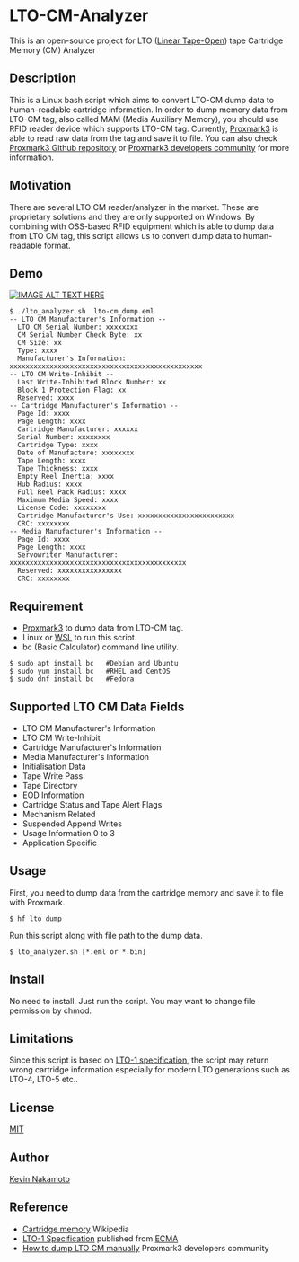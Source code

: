 # LTO-CM-Analyzer
This is an open-source project for LTO ([Linear Tape-Open](https://en.wikipedia.org/wiki/Linear_Tape-Open)) tape Cartridge Memory (CM) Analyzer

## Description
This is a Linux bash script which aims to convert LTO-CM dump data to human-readable cartridge information. In order to dump memory data from LTO-CM tag, also called MAM (Media Auxiliary Memory), you should use RFID reader device which supports LTO-CM tag. Currently, [Proxmark3](http://www.proxmark.org/) is able to read raw data from the tag and save it to file. You can also check [Proxmark3 Github repository](https://github.com/RfidResearchGroup/proxmark3) or [Proxmark3 developers community](http://www.proxmark.org/forum/index.php) for more information.

## Motivation
There are several LTO CM reader/analyzer in the market. These are proprietary solutions and they are only supported on Windows. By combining with OSS-based RFID equipment which is able to dump data from LTO CM tag, this script allows us to convert dump data to human-readable format.

## Demo

[![IMAGE ALT TEXT HERE](https://img.youtube.com/vi/KaA23S3oPio/0.jpg)](https://www.youtube.com/watch?v=KaA23S3oPio)

~~~
$ ./lto_analyzer.sh  lto-cm_dump.eml
-- LTO CM Manufacturer's Information --
  LTO CM Serial Number: xxxxxxxx
  CM Serial Number Check Byte: xx
  CM Size: xx
  Type: xxxx
  Manufacturer's Information: xxxxxxxxxxxxxxxxxxxxxxxxxxxxxxxxxxxxxxxxxxxxxxxx
-- LTO CM Write-Inhibit --
  Last Write-Inhibited Block Number: xx
  Block 1 Protection Flag: xx
  Reserved: xxxx
-- Cartridge Manufacturer's Information --
  Page Id: xxxx
  Page Length: xxxx
  Cartridge Manufacturer: xxxxxx
  Serial Number: xxxxxxxx
  Cartridge Type: xxxx
  Date of Manufacture: xxxxxxxx
  Tape Length: xxxx
  Tape Thickness: xxxx
  Empty Reel Inertia: xxxx
  Hub Radius: xxxx
  Full Reel Pack Radius: xxxx
  Maximum Media Speed: xxxx
  License Code: xxxxxxxx
  Cartridge Manufacturer's Use: xxxxxxxxxxxxxxxxxxxxxxxx
  CRC: xxxxxxxx
-- Media Manufacturer's Information --
  Page Id: xxxx
  Page Length: xxxx
  Servowriter Manufacturer: xxxxxxxxxxxxxxxxxxxxxxxxxxxxxxxxxxxxxxxxxxxx
  Reserved: xxxxxxxxxxxxxxxx
  CRC: xxxxxxxx
~~~

## Requirement
- [Proxmark3](http://www.proxmark.org/) to dump data from LTO-CM tag.
- Linux or [WSL](https://docs.microsoft.com/en-us/windows/wsl/install-win10) to run this script.
- bc (Basic Calculator) command line utility.
~~~
$ sudo apt install bc	#Debian and Ubuntu
$ sudo yum install bc	#RHEL and CentOS
$ sudo dnf install bc	#Fedora
~~~

## Supported LTO CM Data Fields
- LTO CM Manufacturer's Information
- LTO CM Write-Inhibit
- Cartridge Manufacturer's Information
- Media Manufacturer's Information
- Initialisation Data
- Tape Write Pass
- Tape Directory
- EOD Information
- Cartridge Status and Tape Alert Flags
- Mechanism Related
- Suspended Append Writes
- Usage Information 0 to 3
- Application Specific

## Usage
First, you need to dump data from the cartridge memory and save it to file with Proxmark.
~~~
$ hf lto dump
~~~

Run this script along with file path to the dump data.
~~~
$ lto_analyzer.sh [*.eml or *.bin] 
~~~

## Install
No need to install. Just run the script. You may want to change file permission by chmod.

## Limitations
Since this script is based on [LTO-1 specification](https://www.ecma-international.org/publications/files/ECMA-ST/ECMA-319.pdf), the script may return wrong cartridge information especially for modern LTO generations such as LTO-4, LTO-5 etc..

## License
[MIT](https://github.com/Kevin-Nakamoto/LTO-CM-Analyzer/blob/master/LICENSE)

## Author
[Kevin Nakamoto](https://github.com/Kevin-Nakamoto)

## Reference
- [Cartridge memory](https://en.wikipedia.org/wiki/Linear_Tape-Open#Cartridge_memory) Wikipedia
- [LTO-1 Specification](https://www.ecma-international.org/publications/files/ECMA-ST/ECMA-319.pdf) published from [ECMA](https://www.ecma-international.org/)
- [How to dump LTO CM manually](http://www.proxmark.org/forum/viewtopic.php?id=2686) Proxmark3 developers community
